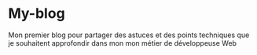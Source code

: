 # My-blog
Mon premier blog pour partager des astuces et des points techniques que je souhaitent approfondir dans mon mon métier de développeuse Web
